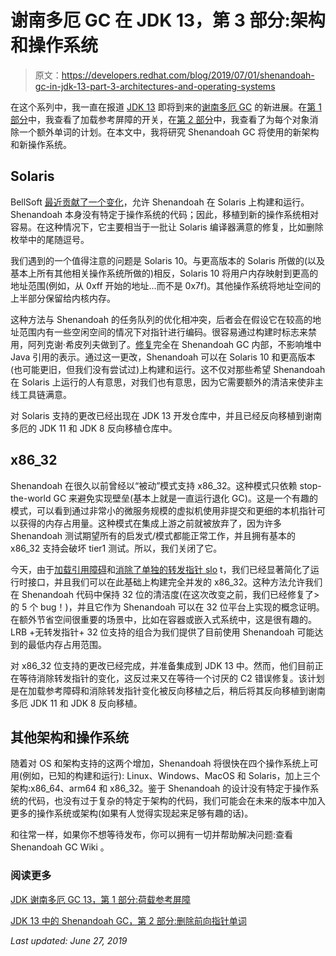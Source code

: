 # 谢南多厄 GC 在 JDK 13，第 3 部分:架构和操作系统

> 原文：<https://developers.redhat.com/blog/2019/07/01/shenandoah-gc-in-jdk-13-part-3-architectures-and-operating-systems>

在这个系列中，我一直在报道 [JDK 13](https://developers.redhat.com/products/openjdk/overview/) 即将到来的[谢南多厄 GC](https://developers.redhat.com/videos/youtube/N0JTvyCxiv8/) 的新进展。在[第 1 部分](https://developers.redhat.com/blog/?p=602377)中，我查看了加载参考屏障的开关，在[第 2 部分](https://developers.redhat.com/blog/?p=606477)中，我查看了为每个对象消除一个额外单词的计划。在本文中，我将研究 Shenandoah GC 将使用的新架构和新操作系统。

## Solaris

BellSoft [最近贡献了一个变化](https://mail.openjdk.java.net/pipermail/shenandoah-dev/2019-May/009556.html)，允许 Shenandoah 在 Solaris 上构建和运行。Shenandoah 本身没有特定于操作系统的代码；因此，移植到新的操作系统相对容易。在这种情况下，它主要相当于一批让 Solaris 编译器满意的修复，比如删除枚举中的尾随逗号。

我们遇到的一个值得注意的问题是 Solaris 10。与更高版本的 Solaris 所做的(以及基本上所有其他相关操作系统所做的)相反，Solaris 10 将用户内存映射到更高的地址范围(例如，从 0xff 开始的地址...而不是 0x7f)。其他操作系统将地址空间的上半部分保留给内核内存。

这种方法与 Shenandoah 的任务队列的优化相冲突，后者会在假设它在较高的地址范围内有一些空闲空间的情况下对指针进行编码。很容易通过构建时标志来禁用，阿列克谢·希皮列夫做到了。[修复](http://hg.openjdk.java.net/jdk/jdk/rev/f2f11d7f7f4e)完全在 Shenandoah GC 内部，不影响堆中 Java 引用的表示。通过这一更改，Shenandoah 可以在 Solaris 10 和更高版本(也可能更旧，但我们没有尝试过)上构建和运行。这不仅对那些希望 Shenandoah 在 Solaris 上运行的人有意思，对我们也有意思，因为它需要额外的清洁来使非主线工具链满意。

对 Solaris 支持的更改已经出现在 JDK 13 开发仓库中，并且已经反向移植到谢南多厄的 JDK 11 和 JDK 8 反向移植仓库中。

## x86_32

Shenandoah 在很久以前曾经以“被动”模式支持 x86_32。这种模式只依赖 stop-the-world GC 来避免实现壁垒(基本上就是一直运行退化 GC)。这是一个有趣的模式，可以看到通过非常小的微服务规模的虚拟机使用非提交和更细的本机指针可以获得的内存占用量。这种模式在集成上游之前就被放弃了，因为许多 Shenandoah 测试期望所有的启发式/模式都能正常工作，并且拥有基本的 x86_32 支持会破坏 tier1 测试。所以，我们关闭了它。

今天，由于[加载引用障碍](https://developers.redhat.com/blog/?p=602377)和[消除了单独的转发指针 slo](https://developers.redhat.com/blog/?p=606477) t，我们已经显著简化了运行时接口，并且我们可以在此基础上构建完全并发的 x86_32。这种方法允许我们在 Shenandoah 代码中保持 32 位的清洁度(在这次改变之前，我们已经修复了>的 5 个 bug！)，并且它作为 Shenandoah 可以在 32 位平台上实现的概念证明。在额外节省空间很重要的场景中，比如在容器或嵌入式系统中，这是很有趣的。LRB +无转发指针+ 32 位支持的组合为我们提供了目前使用 Shenandoah 可能达到的最低内存占用范围。

对 x86_32 位支持的更改已经完成，并准备集成到 JDK 13 中。然而，他们目前正在等待消除转发指针的变化，这反过来又在等待一个讨厌的 C2 错误修复。该计划是在加载参考障碍和消除转发指针变化被反向移植之后，稍后将其反向移植到谢南多厄 JDK 11 和 JDK 8 反向移植。

## 其他架构和操作系统

随着对 OS 和架构支持的这两个增加，Shenandoah 将很快在四个操作系统上可用(例如，已知的构建和运行): Linux、Windows、MacOS 和 Solaris，加上三个架构:x86_64、arm64 和 x86_32。鉴于 Shenandoah 的设计没有特定于操作系统的代码，也没有过于复杂的特定于架构的代码，我们可能会在未来的版本中加入更多的操作系统或架构(如果有人觉得实现起来足够有趣的话)。

和往常一样，如果你不想等待发布，你可以拥有一切并帮助解决问题:查看 Shenandoah GC Wiki 。

### 阅读更多

[JDK 谢南多厄 GC 13，第 1 部分:荷载参考屏障](https://developers.redhat.com/blog/?p=602377)

[JDK 13 中的 Shenandoah GC，第 2 部分:删除前向指针单词](https://developers.redhat.com/blog/?p=606477)

*Last updated: June 27, 2019*